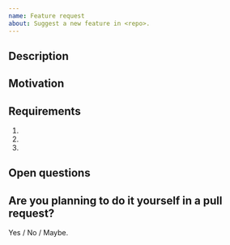 ```yaml
---
name: Feature request
about: Suggest a new feature in <repo>.
---
```


## Description

<!-- Briefly describe the feature that you are requesting.-->

## Motivation

<!-- Explain why this feature is needed.-->

## Requirements

<!-- Write a list of what you want this feature to do.-->

1.
2.
3.

## Open questions

<!-- Optional: use this section to ask any questions that are related to the feature.-->

## Are you planning to do it yourself in a pull request?

<!--Any contribution is greatly appreciated. We are more than happy to provide help on the process.-->

Yes / No / Maybe.
